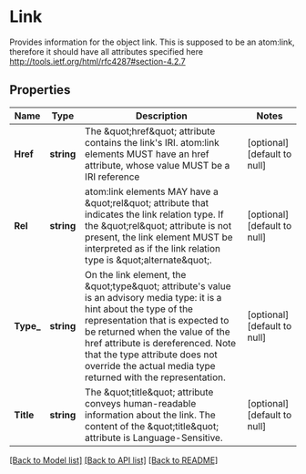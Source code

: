 # Link
Provides information for the object link.
This is supposed to be an atom:link, therefore it should have all attributes specified here http://tools.ietf.org/html/rfc4287#section-4.2.7

## Properties
Name | Type | Description | Notes
------------ | ------------- | ------------- | -------------
**Href** | **string** | The \&quot;href\&quot; attribute contains the link&#39;s IRI. atom:link elements MUST have an href attribute, whose value MUST be a IRI reference | [optional] [default to null]
**Rel** | **string** | atom:link elements MAY have a \&quot;rel\&quot; attribute that indicates the link relation type.  If the \&quot;rel\&quot; attribute is not present, the link element MUST be interpreted as if the link relation type is \&quot;alternate\&quot;. | [optional] [default to null]
**Type_** | **string** | On the link element, the \&quot;type\&quot; attribute&#39;s value is an advisory media type: it is a hint about the type of the representation that is expected to be returned when the value of the href attribute is dereferenced.  Note that the type attribute does not override the actual media type returned with the representation. | [optional] [default to null]
**Title** | **string** | The \&quot;title\&quot; attribute conveys human-readable information about the link.  The content of the \&quot;title\&quot; attribute is Language-Sensitive. | [optional] [default to null]

[[Back to Model list]](../README.md#documentation-for-models) [[Back to API list]](../README.md#documentation-for-api-endpoints) [[Back to README]](../README.md)


